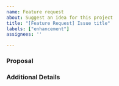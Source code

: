 ```yaml
---
name: Feature request
about: Suggest an idea for this project
title: "[Feature Request] Issue title"
labels: ["enhancement"]
assignees: ''

---
```


<!-- Describe the feature in detail here. Be sure you have searched existing issues first. -->

### Proposal

<!-- Provide examples of how the implementation of this feature might look when using the SDK. -->

### Additional Details

<!-- Optional information / data points. -->
